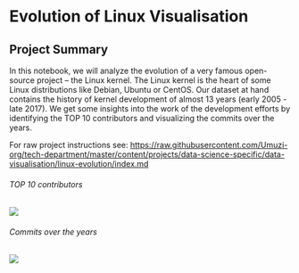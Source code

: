 # Evolution of Linux Visualisation

## Project Summary
In this notebook, we will analyze the evolution of a very famous open-source project – the Linux kernel. The Linux kernel is the heart of some Linux distributions like Debian, Ubuntu or CentOS. Our dataset at hand contains the history of kernel development of almost 13 years (early 2005 - late 2017). We get some insights into the work of the development efforts by identifying the TOP 10 contributors and visualizing the commits over the years.

For raw project instructions see: https://raw.githubusercontent.com/Umuzi-org/tech-department/master/content/projects/data-science-specific/data-visualisation/linux-evolution/index.md


###### TOP 10 contributors
![](https://lh3.googleusercontent.com/IqUTBAqExKEsPhwDWuX7MQ3xajhAcvCfFwDCECoL8biRj_T6KiuSaBMNs-giMLJIXxED5G4E-W17RwJQVsM3amwvFnOLoTTQwVDwb9OgrkJWXJB6dorBxDp1G2NeWoBPq6epaioHfg=w2400)

###### Commits over the years
![](https://lh3.googleusercontent.com/InSASCvqce8knGt4Wov1xs99bBJEukUZ_odktQqmgQlY2IH6lVTCF_bth2Dql7QcuUp7ZttkJjKnODkNmRBVEALIktF3KeqPkzJxTKUZ88CfvY5TGdFmQTJlohw1fVi_ezoFw2tKRw=w2400)
